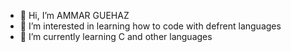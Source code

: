 - 👋 Hi, I’m AMMAR GUEHAZ
- 👀 I’m interested in learning how to code with defrent languages 
- 🌱 I’m currently learning C and other languages
<!---
ammargue/ammargue is a ✨ special ✨ repository because its `README.md` (this file) appears on your GitHub profile.
You can click the Preview link to take a look at your changes.
--->
